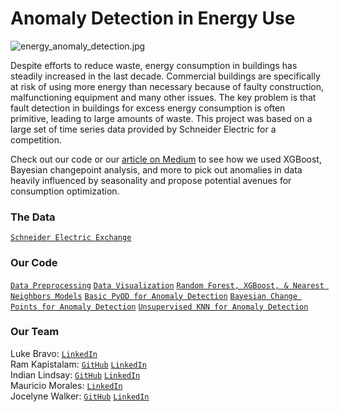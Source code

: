 # Anomaly Detection in Energy Use
![energy_anomaly_detection.jpg](https://i.imgur.com/7bamvQA.jpg)

Despite efforts to reduce waste, energy consumption in buildings has steadily increased in the last decade. Commercial buildings are specifically at risk of using more energy than necessary because of faulty construction, malfunctioning equipment and many other issues. The key problem is that fault detection in buildings for excess energy consumption is often primitive, leading to large amounts of waste. This project was based on a large set of time series data provided by Schneider Electric for a competition. 

Check out our code or our [article on Medium](https://indialindsay1.medium.com/identifying-anomalies-in-commercial-energy-consumption-b0e72f569bb2) to see how we used XGBoost, Bayesian changepoint analysis, and more to pick out anomalies in data heavily influenced by seasonality and propose potential avenues for consumption optimization.

### The Data
[`Schneider Electric Exchange`](https://shop.exchange.se.com/en-US/apps/39025/detecting-anomalies-in-building-energy-usage)  

### Our Code 
[`Data Preprocessing`](https://github.com/lukembravo/energy_anomaly_detection/blob/master/Code/01%20Data%20preprocessing.ipynb) [`Data Visualization`](https://github.com/lukembravo/energy_anomaly_detection/blob/master/Code/02%20Data%20visualization.ipynb) [`Random Forest, XGBoost, & Nearest Neighbors Models`](https://github.com/lukembravo/energy_anomaly_detection/blob/master/Code/03%20Modeling%20-%20Random%20forests%2C%20XGBoost%2C%20Nearest%20Neighbors.ipynb)
[`Basic PyOD for Anomaly Detection`](https://github.com/indialindsay/Adv_Predictive_Modeling-/blob/main/APMAnomaly%20Detection.ipynb) 
[`Bayesian Change Points for Anomaly Detection`](https://github.com/indialindsay/Adv_Predictive_Modeling-/blob/main/Anomaly%20Detection%20Using%20Banpei%20Changepoint%20Probabilities.ipynb) [`Unsupervised KNN for Anomaly Detection`](https://github.com/indialindsay/Adv_Predictive_Modeling-/blob/main/APMAnomaly%20Detection.ipynb)

### Our Team
Luke Bravo: [`LinkedIn`](https://www.linkedin.com/in/luke-bravo/)  
Ram Kapistalam: [`GitHub`](https://github.com/rkapistalam) [`LinkedIn`](https://www.linkedin.com/in/ramkapistalam/)  
Indian Lindsay: [`GitHub`](https://github.com/indialindsay) [`LinkedIn`](https://www.linkedin.com/in/india-lindsay/)  
Mauricio Morales: [`LinkedIn`](https://www.linkedin.com/in/playmaumo/)  
Jocelyne Walker: [`GitHub`](https://github.com/jocelynewalker) [`LinkedIn`](https://www.linkedin.com/in/jocelynewalker/)  
